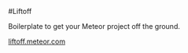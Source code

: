 #Liftoff

Boilerplate to get your Meteor project off the ground.

[liftoff.meteor.com](http://liftoff.meteor.com)
